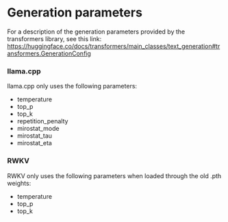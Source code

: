 # Generation parameters

For a description of the generation parameters provided by the transformers library, see this link: https://huggingface.co/docs/transformers/main_classes/text_generation#transformers.GenerationConfig

### llama.cpp

llama.cpp only uses the following parameters:

* temperature
* top_p
* top_k
* repetition_penalty
* mirostat_mode
* mirostat_tau
* mirostat_eta

### RWKV

RWKV only uses the following parameters when loaded through the old .pth weights:

* temperature
* top_p
* top_k
